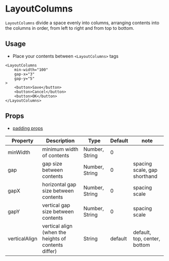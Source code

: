 # LayoutColumns

`LayoutColumns` divide a space evenly into columns, arranging contents into the columns in order, from left to right and from top to bottom.

<Doc-LayoutColumnsDoc />

## Usage

- Place your contents between `<LayoutColumns>` tags 

```vue live
<LayoutColumns
	min-width="100"
	gap-x="3"
	gap-y="5"
>
	<button>Save</button>
	<button>Cancel</button>
	<button>OK</button>
</LayoutColumns>
```

## Props

- [padding props](/components/#padding-props)

| Property | Description | Type | Default | note |
| --- | --- | --- | --- | --- |
| minWidth | minimum width of contents | Number, String | 0 | |
| gap | gap size between contents | Number, String | 0 | spacing scale, gap shorthand |
| gapX | horizontal gap size between contents | Number, String | 0 | spacing scale |
| gapY | vertical gap size between contents | Number, String | 0 | spacing scale |
| verticalAlign | vertical align (when the heights of contents differ) | String | default | default, top, center, bottom |
